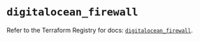 # `digitalocean_firewall`

Refer to the Terraform Registry for docs: [`digitalocean_firewall`](https://registry.terraform.io/providers/digitalocean/digitalocean/2.62.0/docs/resources/firewall).

